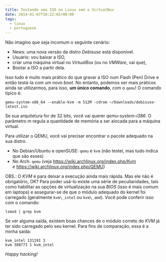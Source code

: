 ```yaml
---
title: Testando uma ISO no Linux sem o VirtualBox
date: 2014-01-07T16:22:01+00:00
tags:
  - linux
  - portuguese
---
```


Não imagino que seja incomum o seguinte cenário:

* News: uma nova versão da distro _Debisuse_ está disponível.
* Usuário: vou baixar a ISO,
* criar uma máquina virtual no _VirtualBox_ (ou no _VMWare_, vai que),
* Bootar a ISO a partir dela.

Isso tudo é muito mais prático do que gravar a ISO num Flash (Pen) Drive e então testá-la com um novo _boot_. No entanto, podemos ser mais práticos ainda se utilizarmos, para isso, **um único comando**, com o `qemu`! O comando típico é:

```shell
qemu-system-x86_64 --enable-kvm -m 512M -cdrom ~/Downloads/debisuse-latest.iso
```

Se sua arquitetura for de 32 bits, você vai querer _qemu-system-i386_. O parâmetro _m_ regula a quantidade de memória a ser alocada para a máquina virtual.

Para utilizar o QEMU, você vai precisar encontrar o pacote adequado na sua distro.

* No Debian/Ubuntu e openSUSE: `qemu` e `kvm` (não testei, mas tudo indica que são esses)
* No Arch: `qemu` (veja https://wiki.archlinux.org/index.php/Kvm e https://wiki.archlinux.org/index.php/QEMU)

OBS.: O _KVM_ é para deixar a execução ainda mais rápida. Mas ele não é obrigatório, OK? Para poder usá-lo existe uma série de peculiaridades, tais como habilitar as opções de virtualização na sua _BIOS_ (isso é mais comum em laptops) e assegurar-se de que o módulo adequado do kernel foi carregado (geralmente `kvm\_intel` ou `kvm\_amd`). Você pode conferir isso com o comando:

```shell
lsmod | grep kvm
```

Se ver alguma saída, existem boas chances de o módulo correto do _KVM_ já ter sido carregado pelo seu kernel. Para fins de comparação, essa é a minha saída:

```shell
kvm_intel 131191 3
kvm 388773 1 kvm_intel
```

_Happy hacking!_